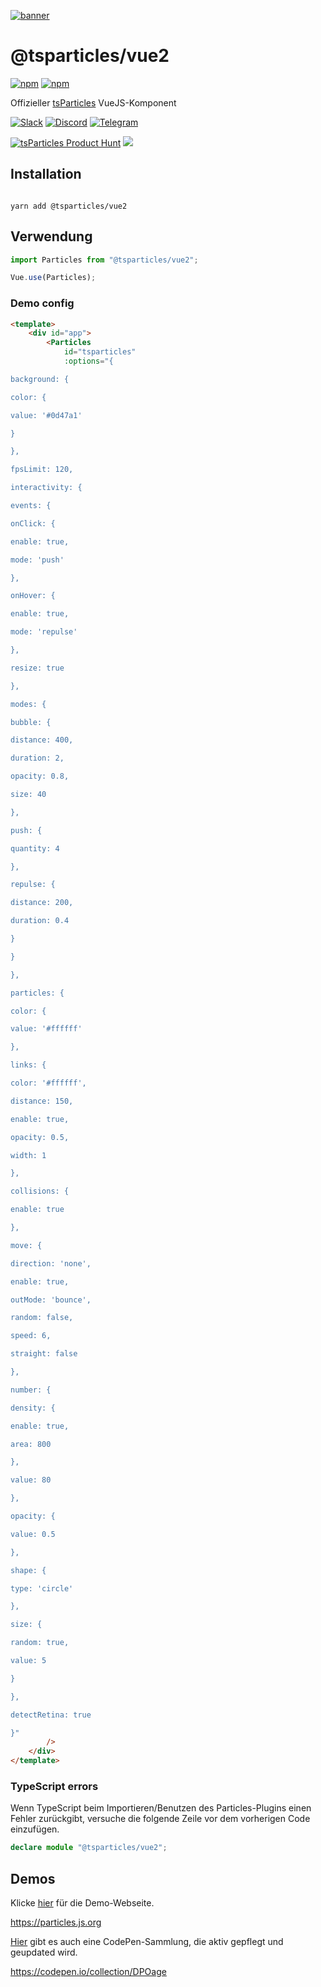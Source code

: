[![banner](https://particles.js.org/images/banner3.png)](https://particles.js.org)

# @tsparticles/vue2

[![npm](https://img.shields.io/npm/v/@tsparticles/vue2)](https://www.npmjs.com/package/@tsparticles/vue2) [![npm](https://img.shields.io/npm/dm/@tsparticles/vue2)](https://www.npmjs.com/package/@tsparticles/vue2)

Offizieller [tsParticles](https://github.com/matteobruni/tsparticles) VueJS-Komponent

[![Slack](https://particles.js.org/images/slack.png)](https://join.slack.com/t/tsparticles/shared_invite/enQtOTcxNTQxNjQ4NzkxLWE2MTZhZWExMWRmOWI5MTMxNjczOGE1Yjk0MjViYjdkYTUzODM3OTc5MGQ5MjFlODc4MzE0N2Q1OWQxZDc1YzI) [![Discord](https://particles.js.org/images/discord.png)](https://discord.gg/hACwv45Hme) [![Telegram](https://particles.js.org/images/telegram.png)](https://t.me/tsparticles)

[![tsParticles Product Hunt](https://api.producthunt.com/widgets/embed-image/v1/featured.svg?post_id=186113&theme=light)](https://www.producthunt.com/posts/tsparticles?utm_source=badge-featured&utm_medium=badge&utm_souce=badge-tsparticles") <a href="https://www.buymeacoffee.com/matteobruni"><img src="https://img.buymeacoffee.com/button-api/?text=Buy me a beer&emoji=🍺&slug=matteobruni&button_colour=5F7FFF&font_colour=ffffff&font_family=Arial&outline_colour=000000&coffee_colour=FFDD00"></a>

## Installation

```shell script

yarn add @tsparticles/vue2

```

## Verwendung

```javascript
import Particles from "@tsparticles/vue2";

Vue.use(Particles);
```

### Demo config

```html
<template>
    <div id="app">
        <Particles
            id="tsparticles"
            :options="{

background: {

color: {

value: '#0d47a1'

}

},

fpsLimit: 120,

interactivity: {

events: {

onClick: {

enable: true,

mode: 'push'

},

onHover: {

enable: true,

mode: 'repulse'

},

resize: true

},

modes: {

bubble: {

distance: 400,

duration: 2,

opacity: 0.8,

size: 40

},

push: {

quantity: 4

},

repulse: {

distance: 200,

duration: 0.4

}

}

},

particles: {

color: {

value: '#ffffff'

},

links: {

color: '#ffffff',

distance: 150,

enable: true,

opacity: 0.5,

width: 1

},

collisions: {

enable: true

},

move: {

direction: 'none',

enable: true,

outMode: 'bounce',

random: false,

speed: 6,

straight: false

},

number: {

density: {

enable: true,

area: 800

},

value: 80

},

opacity: {

value: 0.5

},

shape: {

type: 'circle'

},

size: {

random: true,

value: 5

}

},

detectRetina: true

}"
        />
    </div>
</template>
```

### TypeScript errors

Wenn TypeScript beim Importieren/Benutzen des Particles-Plugins einen Fehler zurückgibt, versuche die folgende Zeile vor
dem vorherigen Code einzufügen.

```typescript
declare module "@tsparticles/vue2";
```

## Demos

Klicke [hier](https://particles.js.org) für die Demo-Webseite.

<https://particles.js.org>

[Hier](https://codepen.io/collection/DPOage) gibt es auch eine CodePen-Sammlung, die aktiv gepflegt und geupdated wird.

<https://codepen.io/collection/DPOage>
